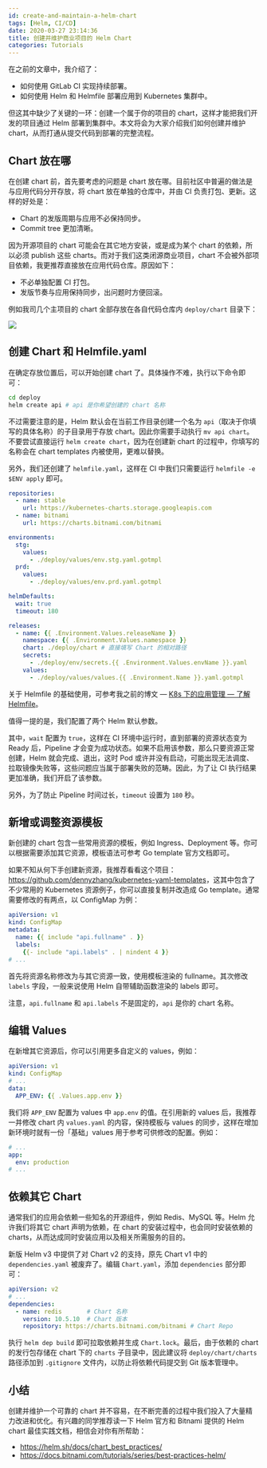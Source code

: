 ```yaml
---
id: create-and-maintain-a-helm-chart
tags: [Helm, CI/CD]
date: 2020-03-27 23:14:36
title: 创建并维护商业项目的 Helm Chart
categories: Tutorials
---
```


在之前的文章中，我介绍了：

- 如何使用 GitLab CI 实现持续部署。
- 如何使用 Helm 和 Helmfile 部署应用到 Kubernetes 集群中。

但这其中缺少了关键的一环：创建一个属于你的项目的 chart，这样才能把我们开发的项目通过 Helm 部署到集群中。本文将会为大家介绍我们如何创建并维护 chart，从而打通从提交代码到部署的完整流程。

<!--more-->

## Chart 放在哪

在创建 chart 前，首先要考虑的问题是 chart 放在哪。目前社区中普遍的做法是与应用代码分开存放，将 chart 放在单独的仓库中，并由 CI 负责打包、更新。这样的好处是：

- Chart 的发版周期与应用不必保持同步。
- Commit tree 更加清晰。

因为开源项目的 chart 可能会在其它地方安装，或是成为某个 chart 的依赖，所以必须 publish 这些 charts。而对于我们这类闭源商业项目，chart 不会被外部项目依赖，我更推荐直接放在应用代码仓库。原因如下：

- 不必单独配置 CI 打包。
- 发版节奏与应用保持同步，出问题时方便回滚。

例如我司几个主项目的 chart 全部存放在各自代码仓库内 `deploy/chart` 目录下：

![](/resources/3f65722bc604f306abd8954935d6d5e8.png)

## 创建 Chart 和 Helmfile.yaml

在确定存放位置后，可以开始创建 chart 了。具体操作不难，执行以下命令即可：

```bash
cd deploy
helm create api # api 是你希望创建的 chart 名称
```

不过需要注意的是，Helm 默认会在当前工作目录创建一个名为 `api`（取决于你填写的具体名称）的子目录用于存放 chart。因此你需要手动执行 `mv api chart`。不要尝试直接运行 `helm create chart`，因为在创建新 chart 的过程中，你填写的名称会在 chart templates 内被使用，更难以替换。

另外，我们还创建了 `helmfile.yaml`，这样在 CI 中我们只需要运行 `helmfile -e $ENV apply` 即可。

```yaml
repositories:
  - name: stable
    url: https://kubernetes-charts.storage.googleapis.com
  - name: bitnami
    url: https://charts.bitnami.com/bitnami

environments:
  stg:
    values:
      - ./deploy/values/env.stg.yaml.gotmpl
  prd:
    values:
      - ./deploy/values/env.prd.yaml.gotmpl

helmDefaults:
  wait: true
  timeout: 180

releases:
  - name: {{ .Environment.Values.releaseName }}
    namespace: {{ .Environment.Values.namespace }}
    chart: ./deploy/chart # 直接填写 Chart 的相对路径
    secrets:
      - ./deploy/env/secrets.{{ .Environment.Values.envName }}.yaml
    values:
      - ./deploy/values/values.{{ .Environment.Name }}.yaml.gotmpl
```

关于 Helmfile 的基础使用，可参考我之前的博文 — [K8s 下的应用管理 — 了解 Helmfile](/posts/getting-to-know-helmfile/)。

值得一提的是，我们配置了两个 Helm 默认参数。

其中，`wait` 配置为 `true`，这样在 CI 环境中运行时，直到部署的资源状态变为 Ready 后，Pipeline 才会变为成功状态。如果不启用该参数，那么只要资源正常创建，Helm 就会完成、退出，这时 Pod 或许并没有启动，可能出现无法调度、拉取镜像失败等，这些问题应当属于部署失败的范畴。因此，为了让 CI 执行结果更加准确，我们开启了该参数。

另外，为了防止 Pipeline 时间过长，`timeout` 设置为 `180` 秒。

## 新增或调整资源模板

新创建的 chart 包含一些常用资源的模板，例如 Ingress、Deployment 等。你可以根据需要添加其它资源，模板语法可参考 Go template 官方文档即可。

如果不知从何下手创建新资源，我推荐看看这个项目：<https://github.com/dennyzhang/kubernetes-yaml-templates>，这其中包含了不少常用的 Kubernetes 资源例子，你可以直接复制并改造成 Go template。通常需要修改的有两点，以 ConfigMap 为例：

```yaml
apiVersion: v1
kind: ConfigMap
metadata:
  name: {{ include "api.fullname" . }}
  labels:
    {{- include "api.labels" . | nindent 4 }}
# ...
```

首先将资源名称修改为与其它资源一致，使用模板渲染的 fullname。其次修改 `labels` 字段，一般来说使用 Helm 自带辅助函数渲染的 labels 即可。

注意，`api.fullname` 和 `api.labels` 不是固定的，`api` 是你的 chart 名称。

## 编辑 Values

在新增其它资源后，你可以引用更多自定义的 values，例如：

```yaml
apiVersion: v1
kind: ConfigMap
# ...
data:
  APP_ENV: {{ .Values.app.env }}
```

我们将 `APP_ENV` 配置为 values 中 `app.env` 的值。在引用新的 values 后，我推荐一并修改 chart 内 `values.yaml` 的内容，保持模板与 values 的同步，这样在增加新环境时就有一份「基础」values 用于参考可供修改的配置。例如：

```yaml
# ...
app:
  env: production
# ...
```

## 依赖其它 Chart

通常我们的应用会依赖一些知名的开源组件，例如 Redis、MySQL 等。Helm 允许我们将其它 chart 声明为依赖，在 chart 的安装过程中，也会同时安装依赖的 charts，从而达成同时安装应用以及相关所需服务的目的。

新版 Helm v3 中提供了对 Chart v2 的支持，原先 Chart v1 中的 `dependencies.yaml` 被废弃了。编辑 `Chart.yaml`，添加 `dependencies` 部分即可：

```yaml
apiVersion: v2
# ...
dependencies:
  - name: redis       # Chart 名称
    version: 10.5.10  # Chart 版本
    repository: https://charts.bitnami.com/bitnami # Chart Repo
```

执行 `helm dep build` 即可拉取依赖并生成 `Chart.lock`。最后，由于依赖的 chart 的发行包存储在 chart 下的 `charts` 子目录中，因此建议将 `deploy/chart/charts` 路径添加到 `.gitignore` 文件内，以防止将依赖代码提交到 Git 版本管理中。

## 小结

创建并维护一个可靠的 chart 并不容易，在不断完善的过程中我们投入了大量精力改进和优化。有兴趣的同学推荐读一下 Helm 官方和 Bitnami 提供的 Helm chart 最佳实践文档，相信会对你有所帮助：

- <https://helm.sh/docs/chart_best_practices/>
- <https://docs.bitnami.com/tutorials/series/best-practices-helm/>
